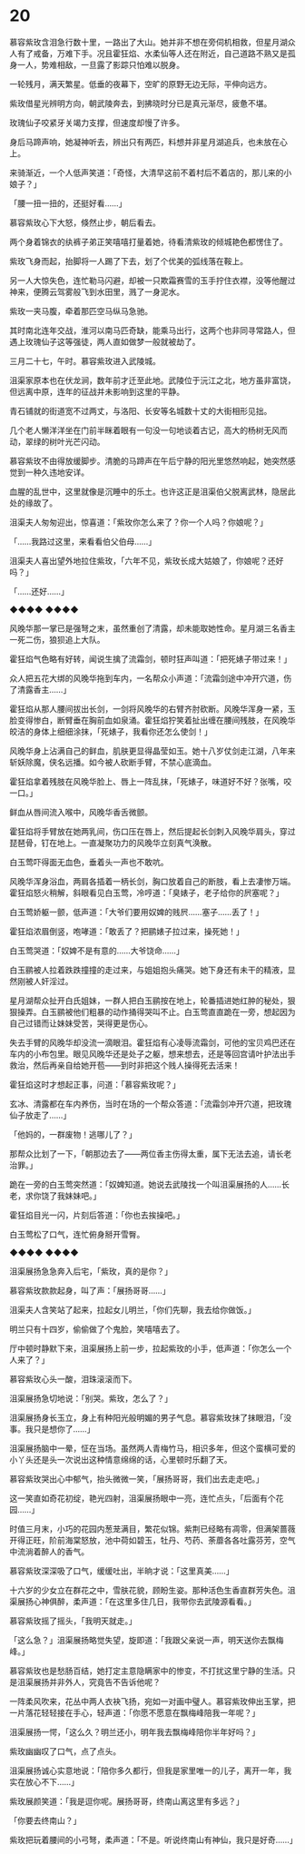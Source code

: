 # 20

慕容紫玫含泪急行数十里，一路出了大山。她并非不想在旁伺机相救，但星月湖众人有了戒备，万难下手。况且霍狂焰、水柔仙等人还在附近，自己道路不熟又是孤身一人，势难相敌，一旦露了影踪只怕难以脱身。

一轮残月，满天繁星。低垂的夜幕下，空旷的原野无边无际，平伸向远方。

紫玫借星光辨明方向，朝武陵奔去，到拂晓时分已是真元渐尽，疲惫不堪。

玫瑰仙子咬紧牙关竭力支撑，但速度却慢了许多。

身后马蹄声响，她凝神听去，辨出只有两匹，料想并非星月湖追兵，也未放在心上。

来骑渐近，一个人低声笑道：「奇怪，大清早这前不着村后不着店的，那儿来的小娘子？」

「腰一扭一扭的，还挺好看……」

慕容紫玫心下大怒，倏然止步，朝后看去。

两个身着锦衣的纨裤子弟正笑嘻嘻打量着她，待看清紫玫的倾城艳色都愣住了。

紫玫飞身而起，抬脚将一人踢了下去，划了个优美的弧线落在鞍上。

另一人大惊失色，连忙勒马闪避，却被一只欺霜赛雪的玉手拧住衣襟，没等他醒过神来，便腾云驾雾般飞到水田里，溅了一身泥水。

紫玫一夹马腹，牵着那匹空马纵马急驰。

其时南北连年交战，淮河以南马匹奇缺，能乘马出行，这两个也非同寻常路人，但遇上玫瑰仙子这等强徒，两人直如做梦一般就被劫了。

三月二十七，午时。慕容紫玫进入武陵城。

沮渠家原本也在伏龙涧，数年前才迁至此地。武陵位于沅江之北，地方虽非富饶，但远离中原，连年的征战并未影响到这里的平静。

青石铺就的街道宽不过两丈，与洛阳、长安等名城数十丈的大街相形见拙。

几个老人懒洋洋坐在门前半眯着眼有一句没一句地谈着古记，高大的杨树无风而动，翠绿的树叶光芒闪动。

慕容紫玫不由得放缓脚步。清脆的马蹄声在午后宁静的阳光里悠然响起，她突然感觉到一种久违地安详。

血腥的乱世中，这里就像是沉睡中的乐土。也许这正是沮渠伯父脱离武林，隐居此处的缘故了。

沮渠夫人匆匆迎出，惊喜道：「紫玫你怎么来了？你一个人吗？你娘呢？」

「……我路过这里，来看看伯父伯母……」

沮渠夫人喜出望外地拉住紫玫，「六年不见，紫玫长成大姑娘了，你娘呢？还好吗？」

「……还好……」

◆◆◆◆ ◆◆◆◆

风晚华那一掌已是强弩之末，虽然重创了清露，却未能取她性命。星月湖三名香主一死二伤，狼狈追上大队。

霍狂焰气色略有好转，闻说生擒了流霜剑，顿时狂声叫道：「把死婊子带过来！」

众人把五花大绑的风晚华拖到车内，一名帮众小声道：「流霜剑途中冲开穴道，伤了清露香主……」

霍狂焰从那人腰间拔出长剑，一剑将风晚华的右臂齐肘砍断。风晚华浑身一紧，玉脸变得惨白，断臂垂在胸前血如泉涌。霍狂焰狞笑着扯出缠在腰间残肢，在风晚华皎洁的身体上细细涂抹，「死婊子，我看你还怎么使剑！」

风晚华身上沾满自己的鲜血，肌肤更显得晶莹如玉。她十八岁仗剑走江湖，八年来斩妖除魔，侠名远播。如今被人砍断手臂，不禁心底滴血。

霍狂焰拿着残肢在风晚华脸上、唇上一阵乱抹，「死婊子，味道好不好？张嘴，咬一口。」

鲜血从唇间流入喉中，风晚华香舌微颤。

霍狂焰将手臂放在她两乳间，伤口压在唇上，然后提起长剑刺入风晚华肩头，穿过琵琶骨，钉在地上。一直凝聚功力的风晚华立刻真气涣散。

白玉莺吓得面无血色，垂着头一声也不敢吭。

风晚华浑身浴血，两肩各插着一柄长剑，胸口放着自己的断肢，看上去凄惨万端。霍狂焰怒火稍解，斜眼看见白玉莺，冷哼道：「臭婊子，老子给你的屄塞呢？」

白玉莺娇躯一颤，低声道：「大爷们要用奴婢的贱屄……塞子……丢了！」

霍狂焰浓眉倒竖，咆哮道：「敢丢了？把鹂婊子拉过来，操死她！」

白玉莺哭道：「奴婢不是有意的……大爷饶命……」

白玉鹂被人拉着跌跌撞撞的走过来，与姐姐抱头痛哭。她下身还有未干的精液，显然刚被人奸淫过。

星月湖帮众扯开白氏姐妹，一群人把白玉鹂按在地上，轮番插进她红肿的秘处，狠狠操弄。白玉鹂被他们粗暴的动作捅得哭叫不止。白玉莺直直跪在一旁，想起因为自己过错而让妹妹受苦，哭得更是伤心。

失去手臂的风晚华却没流一滴眼泪。霍狂焰有心凌辱流霜剑，可他的宝贝鸡巴还在车内的小布包里。眼见风晚华还是处子之躯，想来想去，还是等回宫请叶护法出手救治，然后再亲自给她开苞——到时非把这个贱人操得死去活来！

霍狂焰这时才想起正事，问道：「慕容紫玫呢？」

玄冰、清露都在车内养伤，当时在场的一个帮众答道：「流霜剑冲开穴道，把玫瑰仙子放走了……」

「他妈的，一群废物！逃哪儿了？」

那帮众比划了一下，「朝那边去了——两位香主伤得太重，属下无法去追，请长老治罪。」

跪在一旁的白玉莺突然道：「奴婢知道。她说去武陵找一个叫沮渠展扬的人……长老，求你饶了我妹妹吧。」

霍狂焰目光一闪，片刻后答道：「你也去挨操吧。」

白玉莺松了口气，连忙俯身掰开雪臀。

◆◆◆◆ ◆◆◆◆

沮渠展扬急急奔入后宅，「紫玫，真的是你？」

慕容紫玫款款起身，叫了声：「展扬哥哥……」

沮渠夫人含笑站了起来，拉起女儿明兰，「你们先聊，我去给你做饭。」

明兰只有十四岁，偷偷做了个鬼脸，笑嘻嘻去了。

厅中顿时静默下来，沮渠展扬上前一步，拉起紫玫的小手，低声道：「你怎么一个人来了？」

慕容紫玫心头一酸，泪珠滚滚而下。

沮渠展扬急切地说：「别哭。紫玫，怎么了？」

沮渠展扬身长玉立，身上有种阳光般明媚的男子气息。慕容紫玫抹了抹眼泪，「没事。我只是想你了……」

沮渠展扬脑中一晕，怔在当场。虽然两人青梅竹马，相识多年，但这个蛮横可爱的小丫头还是头一次说出这种情意绵绵的话，心里顿时乐翻了天。

慕容紫玫哭出心中郁气，抬头微微一笑，「展扬哥哥，我们出去走走吧。」

这一笑直如奇花初绽，艳光四射，沮渠展扬眼中一亮，连忙点头，「后面有个花园……」

时值三月末，小巧的花园内葱茏满目，繁花似锦。紫荆已经略有凋零，但满架蔷薇开得正旺，阶前海棠怒放，池中荷如碧玉，牡丹、芍药、荼蘼各各吐露芬芳，空气中流淌着醉人的香气。

慕容紫玫深深吸了口气，缓缓吐出，半晌才说：「这里真美……」

十六岁的少女立在群花之中，雪肤花貌，顾盼生姿。那种活色生香直群芳失色。沮渠展扬心神俱醉，柔声道：「在这里多住几日，我带你去武陵源看看。」

慕容紫玫摇了摇头，「我明天就走。」

「这么急？」沮渠展扬略觉失望，旋即道：「我跟父亲说一声，明天送你去飘梅峰。」

慕容紫玫也是愁肠百结，她打定主意隐瞒家中的惨变，不打扰这里宁静的生活。只是沮渠展扬并非外人，究竟告不告诉他呢？

一阵柔风吹来，花丛中两人衣袂飞扬，宛如一对画中璧人。慕容紫玫伸出玉掌，把一片落花轻轻接在手心，轻声道：「你愿不愿意在飘梅峰陪我一年呢？」

沮渠展扬一愕，「这么久？明兰还小，明年我去飘梅峰陪你半年好吗？」

紫玫幽幽叹了口气，点了点头。

沮渠展扬诚心实意地说：「陪你多久都行，但我是家里唯一的儿子，离开一年，我实在放心不下……」

紫玫展颜笑道：「我是逗你呢。展扬哥哥，终南山离这里有多远？」

「你要去终南山？」

紫玫把玩着腰间的小弓弩，柔声道：「不是。听说终南山有神仙，我只是好奇……」

